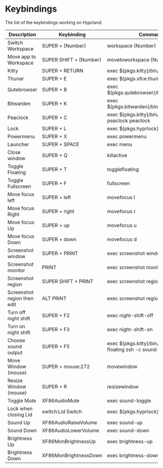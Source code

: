 # Keybindings

The list of the keybindings working on Hyprland:

| Description                 | Keybinding             | Command                                                            |
|-----------------------------|------------------------|--------------------------------------------------------------------|
| Switch Workspace            | SUPER + {Number}       | workspace {Number}                                                 |
| Move app to Workspace       | SUPER SHIFT + {Number} | movetoworkspace {Number}                                           |
| Kitty                       | SUPER + RETURN         | exec \${pkgs.kitty}/bin/kitty                                      |
| Thunar                      | SUPER + E              | exec \${pkgs.xfce.thunar}/bin/thunar                               |
| Qutebrowser                 | SUPER + B              | exec \${pkgs.qutebrowser}/bin/qutebrowser                          |
| Bitwarden                   | SUPER + K              | exec \${pkgs.bitwarden}/bin/bitwarden                              |
| Peaclock                    | SUPER + C              | exec \${pkgs.kitty}/bin/kitty --class peaclock peaclock            |
| Lock                        | SUPER + L              | exec \${pkgs.hyprlock}/bin/hyprlock                                |
| Powermenu                   | SUPER + X              | exec powermenu                                                     |
| Launcher                    | SUPER + SPACE          | exec menu                                                          |
| Close window                | SUPER + Q              | killactive                                                         |
| Toggle Floating             | SUPER + T              | togglefloating                                                     |
| Toggle Fullscreen           | SUPER + F              | fullscreen                                                         |
| Move focus left             | SUPER + left           | movefocus l                                                        |
| Move focus Right            | SUPER + right          | movefocus r                                                        |
| Move focus Up               | SUPER + up             | movefocus u                                                        |
| Move focus Down             | SUPER + down           | movefocus d                                                        |
| Screenshot window           | SUPER + PRINT          | exec screenshot window                                             |
| Screenshot monitor          | PRINT                  | exec screenshot monitor                                            |
| Screenshot region           | SUPER SHIFT + PRINT    | exec screenshot region                                             |
| Screenshot region then edit | ALT PRINT              | exec screenshot region swappy                                      |
| Turn off night shift        | SUPER + F2             | exec night-shift-off                                               |
| Turn on night shift         | SUPER + F3             | exec night-shift-on                                                |
| Choose sound output         | SUPER + F5             | exec \${pkgs.kitty}/bin/kitty --class floating zsh -c sound-output |
| Move Window (mouse)         | SUPER + mouse:272      | movewindow                                                         |
| Resize Window (mouse)       | SUPER + R              | resizewindow                                                       |
| Toggle Mute                 | XF86AudioMute          | exec sound-toggle                                                  |
| Lock when closing Lid       | switch:Lid Switch      | exec \${pkgs.hyprlock}/bin/hyprlock                                |
| Sound Up                    | XF86AudioRaiseVolume   | exec sound-up                                                      |
| Sound Down                  | XF86AudioLowerVolume   | exec sound-down                                                    |
| Brightness Up               | XF86MonBrightnessUp    | exec brightness-up                                                 |
| Brightness Down             | XF86MonBrightnessDown  | exec brightness-down                                               |
